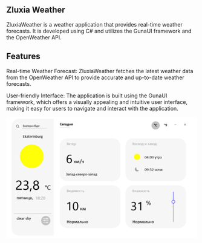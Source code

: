 ## Zluxia Weather

ZluxiaWeather is a weather application that provides real-time weather forecasts. It is developed using C# and utilizes the GunaUI framework and the OpenWeather API.

## Features
Real-time Weather Forecast: ZluxiaWeather fetches the latest weather data from the OpenWeather API to provide accurate and up-to-date weather forecasts.

User-friendly Interface: The application is built using the GunaUI framework, which offers a visually appealing and intuitive user interface, making it easy for users to navigate and interact with the application.

<img width="1470" alt="image" src="https://github.com/zluxy/zluxiaweather/blob/main/Resources/screen.png">
